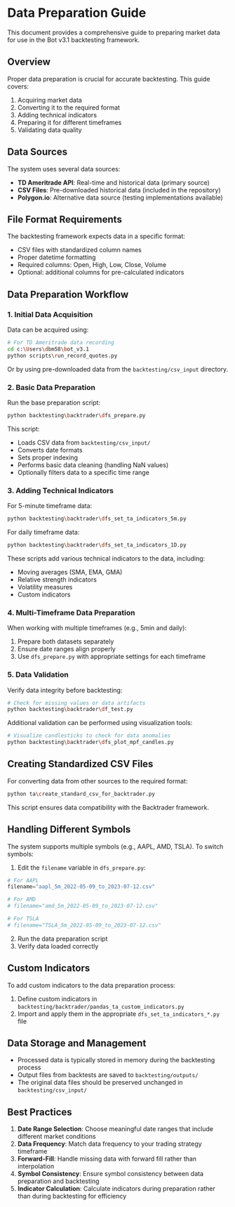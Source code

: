 # Data Preparation Guide

This document provides a comprehensive guide to preparing market data for use in the Bot v3.1 backtesting framework.

## Overview

Proper data preparation is crucial for accurate backtesting. This guide covers:

1. Acquiring market data
2. Converting it to the required format
3. Adding technical indicators
4. Preparing it for different timeframes
5. Validating data quality

## Data Sources

The system uses several data sources:

- **TD Ameritrade API**: Real-time and historical data (primary source)
- **CSV Files**: Pre-downloaded historical data (included in the repository)
- **Polygon.io**: Alternative data source (testing implementations available)

## File Format Requirements

The backtesting framework expects data in a specific format:

- CSV files with standardized column names
- Proper datetime formatting
- Required columns: Open, High, Low, Close, Volume
- Optional: additional columns for pre-calculated indicators

## Data Preparation Workflow

### 1. Initial Data Acquisition

Data can be acquired using:

```bash
# For TD Ameritrade data recording
cd c:\Users\dbm58\bot_v3.1
python scripts\run_record_quotes.py
```

Or by using pre-downloaded data from the `backtesting/csv_input` directory.

### 2. Basic Data Preparation

Run the base preparation script:

```bash
python backtesting\backtrader\dfs_prepare.py
```

This script:
- Loads CSV data from `backtesting/csv_input/`
- Converts date formats
- Sets proper indexing
- Performs basic data cleaning (handling NaN values)
- Optionally filters data to a specific time range

### 3. Adding Technical Indicators

For 5-minute timeframe data:

```bash
python backtesting\backtrader\dfs_set_ta_indicators_5m.py
```

For daily timeframe data:

```bash
python backtesting\backtrader\dfs_set_ta_indicators_1D.py
```

These scripts add various technical indicators to the data, including:
- Moving averages (SMA, EMA, GMA)
- Relative strength indicators
- Volatility measures
- Custom indicators

### 4. Multi-Timeframe Data Preparation

When working with multiple timeframes (e.g., 5min and daily):

1. Prepare both datasets separately
2. Ensure date ranges align properly
3. Use `dfs_prepare.py` with appropriate settings for each timeframe

### 5. Data Validation

Verify data integrity before backtesting:

```bash
# Check for missing values or data artifacts
python backtesting\backtrader\df_test.py
```

Additional validation can be performed using visualization tools:

```bash
# Visualize candlesticks to check for data anomalies
python backtesting\backtrader\dfs_plot_mpf_candles.py
```

## Creating Standardized CSV Files

For converting data from other sources to the required format:

```bash
python ta\create_standard_csv_for_backtrader.py
```

This script ensures data compatibility with the Backtrader framework.

## Handling Different Symbols

The system supports multiple symbols (e.g., AAPL, AMD, TSLA). To switch symbols:

1. Edit the `filename` variable in `dfs_prepare.py`:
```python
# For AAPL
filename="aapl_5m_2022-05-09_to_2023-07-12.csv"

# For AMD
# filename="amd_5m_2022-05-09_to_2023-07-12.csv"

# For TSLA
# filename="TSLA_5m_2022-05-09_to_2023-07-12.csv"
```

2. Run the data preparation script
3. Verify data loaded correctly

## Custom Indicators

To add custom indicators to the data preparation process:

1. Define custom indicators in `backtesting/backtrader/pandas_ta_custom_indicators.py`
2. Import and apply them in the appropriate `dfs_set_ta_indicators_*.py` file

## Data Storage and Management

- Processed data is typically stored in memory during the backtesting process
- Output files from backtests are saved to `backtesting/outputs/`
- The original data files should be preserved unchanged in `backtesting/csv_input/`

## Best Practices

1. **Date Range Selection**: Choose meaningful date ranges that include different market conditions
2. **Data Frequency**: Match data frequency to your trading strategy timeframe
3. **Forward-Fill**: Handle missing data with forward fill rather than interpolation
4. **Symbol Consistency**: Ensure symbol consistency between data preparation and backtesting
5. **Indicator Calculation**: Calculate indicators during preparation rather than during backtesting for efficiency